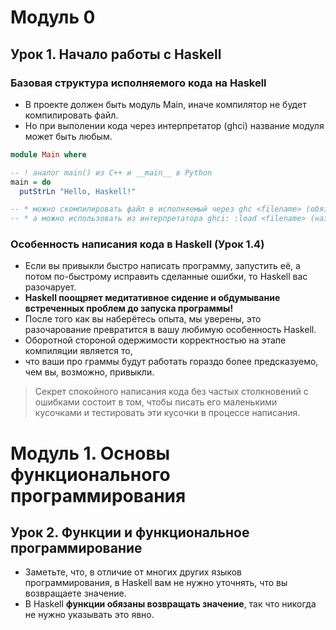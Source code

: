 # Модуль 0
## Урок 1. Начало работы с Haskell
### Базовая структура исполняемого кода на Haskell

* В проекте должен быть модуль Main, иначе компилятор не будет компилировать файл.
* Но при выполении кода через интерпретатор (ghci) название модуля может быть любым.

```haskell
module Main where

-- ! аналог main() из C++ и __main__ в Python
main = do
  putStrLn "Hello, Haskell!"

-- * можно скомпилировать файл в исполняемый через ghc <filename> (обязательно наличие main и Модуля main)
-- * а можно использовать из интерпретатора ghci: :load <filename> (название модуля может быть любым)
```


### Особенность написания кода в Haskell (Урок 1.4)
* Если вы привыкли быстро написать программу, запустить её, а потом по-быстрому исправить сделанные ошибки, то Haskell вас разочарует.
* **Haskell поощряет медитатив­ное сидение и обдумывание встреченных проблем до запуска программы!**
* После того как вы наберётесь опыта, мы уверены, это разочарование пре­вратится в вашу любимую особенность Haskell.
* Оборотной стороной одер­жимости корректностью на этапе компиляции является то,
* что ваши про­ граммы будут работать гораздо более предсказуемо, чем вы, возможно, привыкли.


>Секрет спокойного написания кода без частых столкновений с ошибками состоит в том, чтобы писать его маленькими кусочками и тестировать эти кусочки в процессе написания.


# Модуль 1. Основы функционального программирования 
## Урок 2. Функции и функциональное программирование
* Заметьте, что, в отличие от многих других языков программирования, в Haskell вам не нужно уточнять, что вы возвращаете значение. 
* В Haskell **функции обязаны возвращать значение**, так что никогда не нужно указывать это явно.
